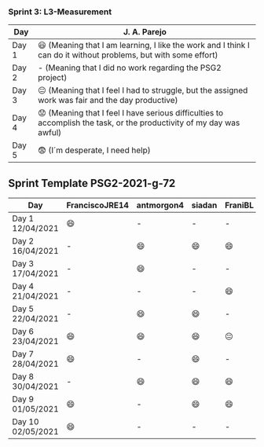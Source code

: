
### Sprint 3: L3-Measurement 

| Day           | J. A. Parejo  |
| ------------- | ------------- |
| Day 1         |    :smiley: (Meaning that I am learning, I like the work and I think I can do it without problems, but with some effort) |
| Day 2         |    - (Meaning that I did no work regarding the PSG2 project)           |
| Day 3         |    :neutral_face:  (Meaning that I feel I had to struggle, but the assigned work was fair and the day productive)          |:fearful:
| Day 4         |    :worried: (Meaning that I feel I have serious difficulties to accomplish the task, or the productivity of my day was awful)           |
| Day 5         |    :fearful:   (I´m desperate, I need help)        |


## Sprint Template PSG2-2021-g-72

| Day                     | FranciscoJRE14  | antmorgon4     |       siadan     |     FraniBL     | DiegoHill      |
| -------------           | -------------   | -------------  | -------------    | -------------   | -------------  | 
| Day 1  12/04/2021       | :smile:         | -              | -                | -               | -              |               
| Day 2  16/04/2021       |  -              | :smile:        | :smile:          | :smile:         | :smile:        |                
| Day 3  17/04/2021       |  -              | :smile:        | -                | -               | -              |
| Day 4  21/04/2021       |  -              |  -             | -                | :smile:         | :smile:        |
| Day 5  22/04/2021       |  -              |  :smile:       | :smile:          | -               | -              |  
| Day 6  23/04/2021       |   :smile:       | :smile:        | :smile:          | :neutral_face:  | :neutral_face: |
| Day 7  28/04/2021       |   :smile:       | -              | :smile:          | -               |  -             |
| Day 8  30/04/2021       |  -              | :smile:        | :smile:          | :smile:         |   :smile:      |
| Day 9  01/05/2021       | :smile:         |  -             | :smile:          | :smile:         |  -             |
| Day 10 02/05/2021       | :smile:         |  -             | -                | -               | :neutral_face: |

